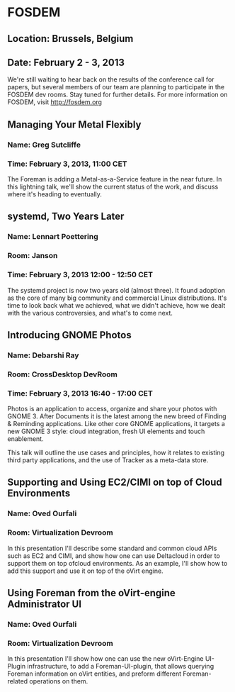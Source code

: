 # FOSDEM
## Location: Brussels, Belgium
## Date: February 2 - 3, 2013

We're still waiting to hear back on the results of the conference call for papers, but several members of our team are planning to participate in the FOSDEM dev rooms. Stay tuned for further details. For more information on FOSDEM, visit http://fosdem.org


## Managing Your Metal Flexibly
### Name: Greg Sutcliffe
### Time: February 3, 2013, 11:00 CET

The Foreman is adding a Metal-as-a-Service feature in the near future. In this lightning talk, we'll show the current status of the work, and discuss where it's heading to eventually.


## systemd, Two Years Later
### Name: Lennart Poettering
### Room: Janson
### Time: February 3, 2013 12:00 - 12:50 CET

The systemd project is now two years old (almost three). It found adoption as 
the core of many big community and commercial Linux distributions. It's time 
to look back what we achieved, what we didn't achieve, how we dealt with the 
various controversies, and what's to come next.


## Introducing GNOME Photos
### Name: Debarshi Ray
### Room: CrossDesktop DevRoom
### Time: February 3, 2013 16:40 - 17:00 CET

Photos is an application to access, organize and share your photos with 
GNOME 3. After Documents it is the latest among the new breed of Finding &
Reminding applications. Like other core GNOME applications, it targets a new
GNOME 3 style: cloud integration, fresh UI elements and touch enablement.

This talk will outline the use cases and principles, how it relates to existing
third party applications, and the use of Tracker as a meta-data store.


## Supporting and Using EC2/CIMI on top of Cloud Environments
### Name: Oved Ourfali
### Room: Virtualization Devroom

In this presentation I'll describe some standard and common cloud
APIs such as EC2 and CIMI, and show how one can use Deltacloud in
order to support them on top ofcloud environments. As an example, I'll
show how to add this support and use it on top of the oVirt engine.


## Using Foreman from the oVirt-engine Administrator UI
### Name: Oved Ourfali
### Room: Virtualization Devroom

In this presentation I'll show how one can use the new oVirt-Engine UI-Plugin infrastructure,
to add a Foreman-UI-plugin, that allows querying Foreman information on oVirt entities, and preform different
Foreman-related operations on them.
